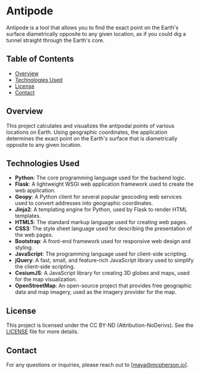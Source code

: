 # Antipode

Antipode is a tool that allows you to find the exact point on the Earth's surface diametrically opposite to any given location, as if you could dig a tunnel straight through the Earth's core.

## Table of Contents
- [Overview](#overview)
- [Technologies Used](#technologies-used)
- [License](#license)
- [Contact](#contact)

## Overview

This project calculates and visualizes the antipodal points of various locations on Earth. Using geographic coordinates, the application determines the exact point on the Earth's surface that is diametrically opposite to any given location.

## Technologies Used

- **Python**: The core programming language used for the backend logic.
- **Flask**: A lightweight WSGI web application framework used to create the web application.
- **Geopy**: A Python client for several popular geocoding web services used to convert addresses into geographic coordinates.
- **Jinja2**: A templating engine for Python, used by Flask to render HTML templates.
- **HTML5**: The standard markup language used for creating web pages.
- **CSS3**: The style sheet language used for describing the presentation of the web pages.
- **Bootstrap**: A front-end framework used for responsive web design and styling.
- **JavaScript**: The programming language used for client-side scripting.
- **jQuery**: A fast, small, and feature-rich JavaScript library used to simplify the client-side scripting.
- **CesiumJS**: A JavaScript library for creating 3D globes and maps, used for the map visualization.
- **OpenStreetMap**: An open-source project that provides free geographic data and map imagery, used as the imagery provider for the map.


## License

This project is licensed under the CC BY-ND (Attribution-NoDerivs). See the [LICENSE](LICENSE.md) file for more details.

## Contact

For any questions or inquiries, please reach out to [maya@mcpherson.io].
